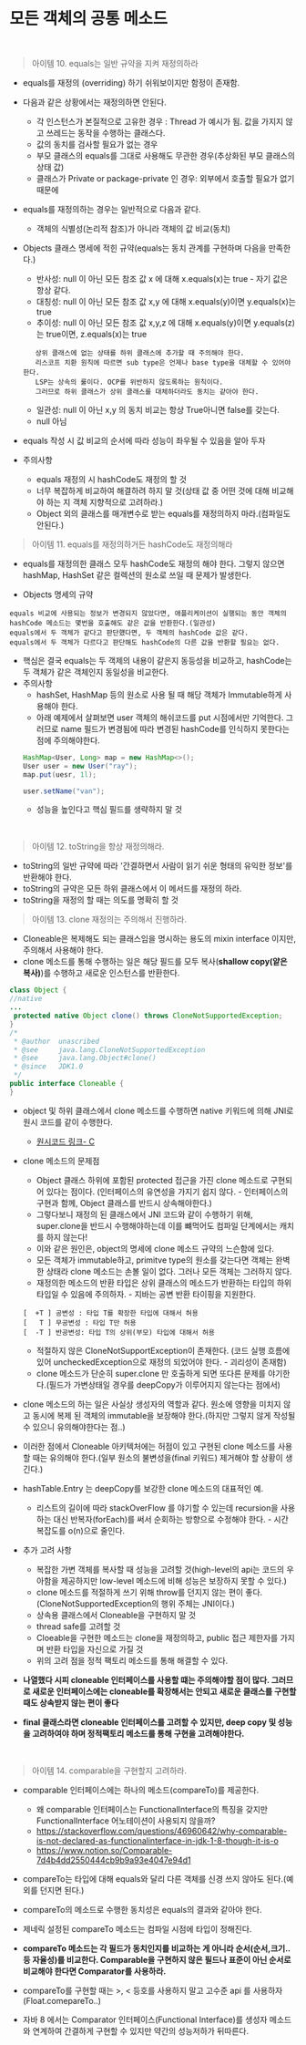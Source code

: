 # 모든 객체의 공통 메소드
<br>

> 아이템 10. equals는 일반 규약을 지켜 재정의하라
- equals를 재정의 (overriding) 하기 쉬워보이지만 함정이 존재함.
- 다음과 같은 상황에서는 재정의하면 안된다.
    + 각 인스턴스가 본질적으로 고유한 경우 : Thread 가 예시가 됨. 값을 가지지 않고 쓰레드는 동작을 수행하는 클래스다.
    + 값의 동치를 검사할 필요가 없는 경우
    + 부모 클래스의 equals를 그대로 사용해도 무관한 경우(추상화된 부모 클래스의 상태 값)
    + 클래스가 Private or package-private 인 경우: 외부에서 호출할 필요가 없기 때문에
    
- equals를 재정의하는 경우는 일반적으로 다음과 같다.
    + 객체의 식별성(논리적 참조)가 아니라 객체의 값 비교(동치)
    
- Objects 클래스 명세에 적힌 규약(equals는 동치 관계를 구현하며 다음을 만족한다.)
    + 반사성: null 이 아닌 모든 참조 값 x 에 대해 x.equals(x)는 true - 자기 값은  항상 같다.
    + 대칭성: null 이 아닌 모든 참조 값 x,y 에 대해 x.equals(y)이면 y.equals(x)는 true
    + 추이성: null 이 아닌 모든 참조 값 x,y,z 에 대해 x.equals(y)이면 y.equals(z)는 true이면, z.equals(x)는 true 
     ```
        상위 클래스에 없는 상태를 하위 클래스에 추가할 때 주의해야 한다. 
        리스코프 치환 원칙에 따르면 sub type은 언제나 base type을 대체할 수 있어야 한다.
        LSP는 상속의 룰이다. OCP를 위반하지 않도록하는 원칙이다.
        그러므로 하위 클래스가 상위 클래스를 대체하더라도 동치는 같아야 한다.
  
     ```   
    
    + 일관성: null 이 아닌 x,y 의 동치 비교는 항상 True아니면 false를 갖는다.
    + null 아님 
    
- equals 작성 시 값 비교의 순서에 따라 성능이 좌우될 수 있음을 알아 두자
- 주의사항
    + equals 재정의 시 hashCode도 재정의 할 것
    + 너무 복잡하게 비교하여 해결하려 하지 말 것(상태 값 중 어떤 것에 대해 비교해야 하는 지 객체 지향적으로 고려하라.)
    + Object 외의 클래스를 매개변수로 받는 equals를 재정의하지 마라.(컴파일도 안된다.)


> 아이템 11. equals를 재정의하거든 hashCode도 재정의해라

- equals를 재정의한 클래스 모두 hashCode도 재정의 해야 한다. 그렇지 않으면 hashMap, HashSet 같은 컬렉션의 원소로 쓰일 때 문제가 발생한다.

- Objects 명세의 규약
```text
equals 비교에 사용되는 정보가 변경되지 않았다면, 애플리케이션이 실행되는 동안 객체의 hashCode 메소드는 몇번을 호출해도 같은 값을 반환한다.(일관성)
equals에서 두 객체가 같다고 판단헀다면, 두 객체의 hashCode 값은 같다.
equals에서 두 객체가 다르다고 판단해도 hashCode의 다른 값을 반환할 필요는 없다.
```    
    
- 핵심은 결국 equals는 두 객제의 내용이 같은지 동등성을 비교하고, hashCode는 두 객체가 같은 객체인지 동일성을 비교한다.
- 주의사항
    + hashSet, HashMap 등의 원소로 사용 될 때 해당 객체가 Immutable하게 사용해야 한다.
    + 아래 예제에서 살펴보면 user 객체의 해쉬코드를 put 시점에서만 기억한다. 그러므로 name 필드가 변경됨에 따라 변경된 hashCode를 인식하지 못한다는 점에 주의해야한다. 
    ```java
    HashMap<User, Long> map = new HashMap<>();
    User user = new User("ray");
    map.put(uesr, 1l);

    user.setName("van");
    ```
    + 성능을 높인다고 핵심 필드를 생략하지 말 것
    
<br>   
         
> 아이템 12. toString을 항상 재정의해라.         

- toString의 일반 규약에 따라 '간결하면서 사람이 읽기 쉬운 형태의 유익한 정보'를 반환해야 한다.
- toString의 규약은 모든 하위 클래스에서 이 메서드를 재정의 하라.
- toString을 재정의 할 때는 의도를 명확히 할 것

> 아이템 13. clone 재정의는 주의해서 진행하라.

- Cloneable은 복제해도 되는 클래스임을 명시하는 용도의 mixin interface 이지만, 주의해서 사용해야 한다.
- clone 메소드를 통해 수행하는 일은 해당 필드를 모두 복사(**shallow copy(얕은 복사)**)를 수행하고 새로운 인스턴스를 반환한다. 
```java
class Object {
//native
...
 protected native Object clone() throws CloneNotSupportedException;
}
/*
 * @author  unascribed
 * @see     java.lang.CloneNotSupportedException
 * @see     java.lang.Object#clone()
 * @since   JDK1.0
 */
public interface Cloneable {
}
```
- object 및 하위 클래스에서 clone 메소드를 수행하면 native 키워드에 의해 JNI로 원시 코드를 같이 수행한다. 
    + [원시코드 링크- C](http://hg.openjdk.java.net/jdk8u/jdk8u60/jdk/file/afbc08ea922b/src/share/native/java/lang/Object.c#l47)

- clone 메소드의 문제점
    + Object 클래스 하위에 포함된 protected 접근을 가진 clone 메소드로 구현되어 있다는 점이다. (인터페이스의 유연성을 가지기 쉽지 않다. - 인터페이스의 구현과 함께, Object 클래스를 반드시 상속해야한다.)
    + 그렇다보니 재정의 된 클래스에서 JNI 코드와 같이 수행하기 위해, super.clone을 반드시 수행해야하는데 이를 뺴먹어도 컴파일 단계에서는 캐치를 하지 않는다!
    + 이와 같은 원인은, object의 명세에 clone 메소드 규약의 느슨함에 있다.
    + 모든 객체가 immutable하고, primitve type의 원소를 갖는다면 객체는 완벽한 상태라 clone 메소드는 손볼 일이 없다. 그러나 모든 객체는 그러하지 않다. 
    + 재정의한 메소드의 반환 타입은 상위 클래스의 메소드가 반환하는 타입의 하위 타입일 수 있음에 주의하자. - 지바는 공변 반환 타이핑을 지원한다. 
    ```text
    [  +T ] 공변성 : 타입 T를 확장한 타입에 대해서 허용
    [   T ] 무공변성 : 타입 T만 허용
    [  -T ] 반공변성: 타입 T의 상위(부모) 타입에 대해서 허용
    ```
    + 적절하지 않은 CloneNotSupportException이 존재한다. (코드 실행 흐름에 있어 uncheckedException으로 재정의 되었어야 한다. - 괴리성이 존재함)     
    + clone 메소드가 단순히 super.clone 만 호출하게 되면 또다른 문제를 야기한다.(필드가 가변상태일 경우를 deepCopy가 이루어지지 않는다는 점에서)

    
- clone 메소드의 하는 일은 사실상 생성자의 역할과 같다. 원소에 영향을 미치지 않고 동시에 복제 된 객체의 immutable을 보장해야 한다.(하지만 그렇지 않게 작성될 수 있으니 유의해야한다는 점..)
- 이러한 점에서 Cloneable 아키텍처에는 허점이 있고 구현된 clone 메소드를 사용할 때는 유의해야 한다.(일부 원소의 불변성을(final 키워드) 제거해야 할 상황이 생긴다.)

- hashTable.Entry 는 deepCopy를 보강한 clone 메소드의 대표적인 예.
    + 리스트의 길이에 따라 stackOverFlow 를 야기할 수 있는데 recursion을 사용하는 대신 반복자(forEach)를 써서 순회하는 방향으로 수정해야 한다. - 시간 복잡도를 o(n)으로 줄인다.

- 추가 고려 사항
    + 복잡한 가변 객체를 복사할 때 성능을 고려할 것(high-level의 api는 코드의 우아함을 제공하지만 low-level 메소드에 비해 성능은 보장하지 못할 수 있다.)
    + clone 메소드를 적절하게 쓰기 위해 throw를 던지지 않는 편이 좋다.(CloneNotSupportedException의 행위 주체는 JNI이다.)
    + 상속용 클래스에서 Cloneable을 구현하지 말 것
    + thread safe를 고려할 것
    + Cloeable을 구현한 메소드는 clone을 재정의하고, public 접근 제한자를 가지며 반환 타입을 자신으로 가질 것
    + 위의 고려 점을 정적 팩토리 메소드를 통해 해결할 수 있다.

- **나열했다 시피 cloneable 인터페이스를 사용할 떄는 주의해야할 점이 많다. 그러므로 새로운 인터페이스에는 cloneable를 확장해서는 안되고 새로운 클래스를 구현할 때도 상속받지 않는 편이 좋다**
- **final 클래스라면 cloneable 인터페이스를 고려할 수 있지만, deep copy 및 성능을 고려하여야 하며 정적팩토리 메소드를 통해 구현을 고려해야한다.**


<br>

> 아이템 14. comparable을 구현할지 고려하라.

- comparable 인터페이스에는 하나의 메소드(compareTo)를 제공한다.
    + 왜 comparable 인터페이스는 FunctionalInterface의 특징을 갖지만 FunctionalInterface 어노테이션이 사용되지 않을까?
    + https://stackoverflow.com/questions/46960642/why-comparable-is-not-declared-as-functionalinterface-in-jdk-1-8-though-it-is-o
    + https://www.notion.so/Comparable-7d4b4dd2550444cb9b9a93e4047e94d1

- compareTo는 타입에 대해 equals와 달리 다른 객체를 신경 쓰지 않아도 된다.(예외를 던지면 된다.)
- compareTo의 메소드로 수행한 동치성은 equals의 결과와 같아야 한다.
- 제네릭 설정된 compareTo 메소드는 컴파일 시점에 타입이 정해진다.
- **compareTo 메소드는 각 필드가 동치인지를 비교하는 게 아니라 순서(순서,크기..등 자율성)를 비교한다. Comparable을 구현하지 않은 필드나 표준이 아닌 순서로 비교해야 한다면 Comparator를 사용하라.**
- compareTo를 구현할 때는 >, < 등호를 사용하지 말고 고수준 api 를 사용하자(Float.comepareTo..)
- 자바 8 에서는 Comparator 인터페이스(Functional Interface)를 생성자 메소드와 연계하여 간결하게 구현할 수 있지만 약간의 성능저하가 뒤따른다. 

   
    

